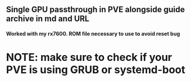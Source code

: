 ## Single GPU passthrough in PVE alongside guide archive in md and URL

#### Worked with my rx7600. ROM file necessary to use to avoid reset bug

# NOTE: make sure to check if your PVE is using GRUB or systemd-boot
